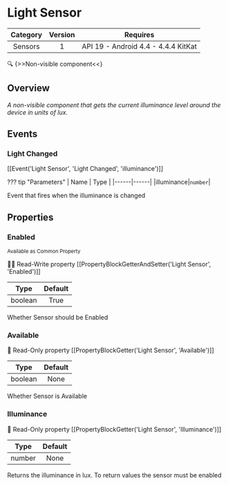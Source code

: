 # Light Sensor

| Category | Version | Requires |
|:--------:|:-------:|:--------:|
|Sensors|1|API 19 - Android 4.4 - 4.4.4 KitKat|

:mag: {>>Non-visible component<<}

## Overview

_A non-visible component that gets the current illuminance level around the device in units of lux._

## Events

### Light Changed

[[Event('Light Sensor', 'Light Changed', 'illuminance')]]

??? tip "Parameters"
    | Name | Type |
    |------|------|
    |illuminance|`number`|


Event that fires when the illuminance is changed

## Properties

### Enabled

<small>Available as Common Property</small>

:eyes::pencil: Read-Write property
[[PropertyBlockGetterAndSetter('Light Sensor', 'Enabled')]]

| Type | Default |
|:----:|:-------:|
|boolean|True|

Whether Sensor should be Enabled

### Available



:eyes: Read-Only property
[[PropertyBlockGetter('Light Sensor', 'Available')]]

| Type | Default |
|:----:|:-------:|
|boolean|None|

Whether Sensor is Available

### Illuminance



:eyes: Read-Only property
[[PropertyBlockGetter('Light Sensor', 'Illuminance')]]

| Type | Default |
|:----:|:-------:|
|number|None|

Returns the illuminance in lux. To return values the sensor must be enabled